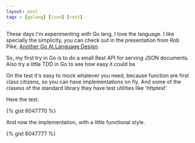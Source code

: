 ```yaml
---
layout: post
tags : [golang] [json] [rest]
---
```


These days I'm experimenting with Go lang, I love the language. I like specially the simplicity, you can check out
in the presentation from Rob Pike, [Another Go At Language Design](http://www.stanford.edu/class/ee380/Abstracts/100428-pike-stanford.pdf).

So, my first try in Go is to do a small Rest API for serving JSON documents. Also try a little TDD in Go to see how easy it could be.

On the test it's easy to mock whatever you need, because function are first class citizens, 
so you can have implementations on fly. And some of the clasess of the standard library they have test utilities like 'httptest'

Here the test.

{% gist 6047770 %}

And now the implementation, with a little functional style.

{% gist 6047777 %}
